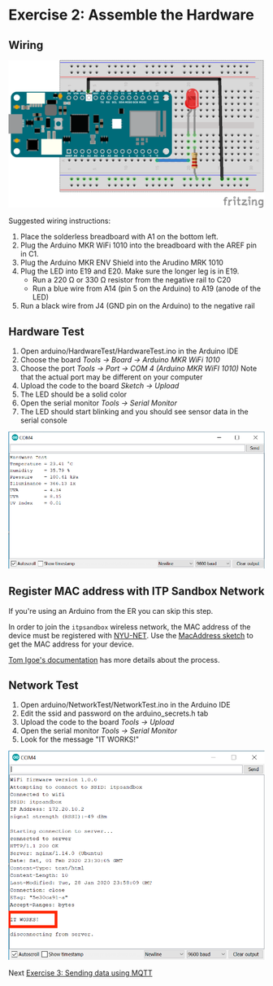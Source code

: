 # Exercise 2: Assemble the Hardware

## Wiring

![Fritzing Diagram](images/wiring_bb.png)

Suggested wiring instructions:

1. Place the solderless breadboard with A1 on the bottom left.
1. Plug the Arduino MKR WiFi 1010 into the breadboard with the AREF pin in C1.
1. Plug the Arduino MKR ENV Shield into the Arudino MRK 1010
1. Plug the LED into E19 and E20. Make sure the longer leg is in E19.
   * Run a 220 &#937; or 330 &#937; resistor from the negative rail to C20
   * Run a blue wire from A14 (pin 5 on the Arduino) to A19 (anode of the LED)
1. Run a black wire from J4 (GND pin on the Arduino) to the negative rail

## Hardware Test

1. Open arduino/HardwareTest/HardwareTest.ino in the Arduino IDE
1. Choose the board _Tools -> Board -> Arduino MKR WiFi 1010_
1. Choose the port _Tools -> Port -> COM 4 (Arduino MKR WiFI 1010)_ Note that the actual port may be different on your computer
1. Upload the code to the board _Sketch -> Upload_
1. The LED should be a solid color
1. Open the serial monitor _Tools -> Serial Monitor_
1. The LED should start blinking and you should see sensor data in the serial console

![Arduino serial monitor with hardware test results](images/hardware-test.png)

## Register MAC address with ITP Sandbox Network

If you're using an Arduino from the ER you can skip this step. 

In order to join the `itpsandbox` wireless network, the MAC address of the device must be registered with [NYU-NET](https://computer.registration.nyu.edu/). Use the [MacAddress sketch](../arduino/MacAddress/MacAddress.ino) to get the MAC address for your device. 

[Tom Igoe's documentation](https://itp.nyu.edu/networks/tutorials/itp-network-connections/) has more details about the process.

## Network Test

1. Open arduino/NetworkTest/NetworkTest.ino in the Arduino IDE
1. Edit the ssid and password on the arduino_secrets.h tab
1. Upload the code to the board _Tools -> Upload_
1. Open the serial monitor _Tools -> Serial Monitor_
1. Look for the message "IT WORKS!"

![Arduino serial monitor with network test results](images/network-test.png)

Next [Exercise 3: Sending data using MQTT](exercise3.md)
